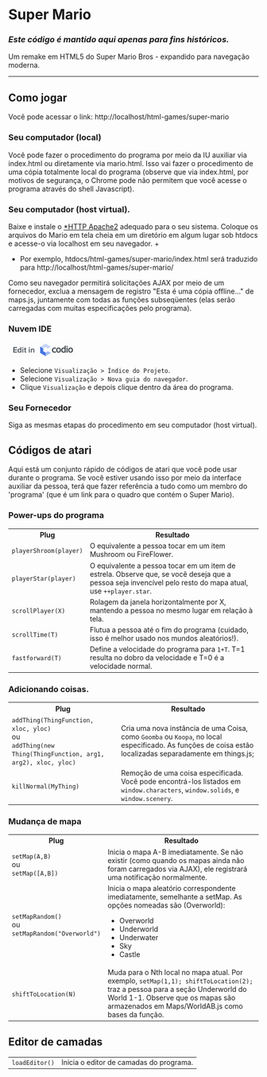 Super Mario
===========

### ***Este código é mantido aqui apenas para fins históricos.***

Um remake em HTML5 do Super Mario Bros - expandido para navegação moderna.

--------------------------------------------------------------------------

## Como jogar

Você pode acessar o link: http://localhost/html-games/super-mario

### Seu computador (local)

Você pode fazer o procedimento do programa por meio da IU auxiliar via
index.html ou diretamente via mario.html. Isso vai fazer o procedimento
de uma cópia totalmente local do programa (observe que via index.html,
por motivos de segurança, o Chrome pode não permitem que você acesse o
programa através do shell Javascript).

### Seu computador (host virtual).

Baixe e instale o <a href='http://localhost/http'>*HTTP Apache2</a> adequado para o seu sistema.
Coloque os arquivos do Mario em tela cheia em um diretório em algum lugar sob htdocs e acesse-o via localhost em seu navegador.
+
 * Por exemplo, htdocs/html-games/super-mario/index.html será traduzido para http://localhost/html-games/super-mario/

Como seu navegador permitirá solicitações AJAX por meio de um fornecedor,
exclua a mensagem de registro "Esta é uma cópia offline..." de maps.js,
juntamente com todas as funções subseqüentes (elas serão carregadas com
muitas especificações pelo programa).

### Nuvem IDE

[![IDE](./dist/png/demo-in-ide.png)](http://localhost/html-games/super-mario)

* Selecione `Visualização > Índice do Projeto`.
* Selecione `Visualização > Nova guia do navegador`.
* Clique `Visualização` e depois clique dentro da área do programa.

### Seu Fornecedor

Siga as mesmas etapas do procedimento em seu computador (host virtual).

## Códigos de atari

Aqui está um conjunto rápido de códigos de atari que você pode usar durante
o programa. Se você estiver usando isso por meio da interface auxiliar da pessoa,
terá que fazer referência a tudo como um membro do 'programa' (que é um link
para o quadro que contém o Super Mario).

### Power-ups do programa

<html>
    <table>
        <tr>
            <th>
                Plug
            </th>
            <th>
                Resultado
            </th>
        </tr>
        <tr>
            <td>
                <code>playerShroom(player)</code>
            </td>
            <td>
                O equivalente a pessoa tocar em um item Mushroom ou FireFlower.
            </td>
        </tr>
        <tr>
            <td>
                <code>playerStar(player)</code>
            </td>
            <td>
                O equivalente a pessoa tocar em um item de estrela. Observe que, se você deseja que a pessoa seja invencível pelo resto do mapa atual, use <code>++player.star</code>.
            </td>
        </tr>
        <tr>
            <td>
                <code>scrollPlayer(X)</code>
            </td>
            <td>
                Rolagem da janela horizontalmente por X, mantendo a pessoa no mesmo lugar em relação à tela.
            </td>
        </tr>
        <tr>
            <td>
                <code>scrollTime(T)</code>
            </td>
            <td>
                Flutua a pessoa até o fim do programa (cuidado, isso é melhor usado nos mundos aleatórios!).
            </td>
        </tr>
        <tr>
            <td>
                <code>fastforward(T)</code>
            </td>
            <td>
                Define a velocidade do programa para <code>1+T</code>. T=1 resulta no dobro da velocidade e T=0 é a velocidade normal.
            </td>
        </tr>
    </table>
</html>

### Adicionando coisas.

<html>
    <table>
        <tr>
            <th>
                Plug
            </th>
            <th>
                Resultado
            </th>
        </tr>
        <tr>
            <td>
                <code>addThing(ThingFunction, xloc, yloc)</code>
                <br>ou</br>
                <code>addThing(new Thing(ThingFunction, arg1, arg2), xloc, yloc)</code>
            </td>
            <td>Cria uma nova instância de uma Coisa, como <code>Goomba</code> ou <code>Koopa</code>, no local especificado. As funções de coisa estão localizadas separadamente em things.js;
            </td>
        </tr>
        <tr>
            <td>
                <code>killNormal(MyThing)</code>
            </td>
            <td>Remoção de uma coisa especificada. Você pode encontrá-los listados em <code>window.characters</code>, <code>window.solids</code>, e <code>window.scenery</code>.
            </td>
        </tr>
    </table>
</html>

### Mudança de mapa

<html>
    <table>
        <tr>
            <th>
                Plug
            </th>
            <th>
                Resultado
            </th>
        </tr>
        <tr>
            <td>
                <code>setMap(A,B)</code>
                <br>ou</br>
                <code>setMap([A,B])</code>
            </td>
            <td>
                Inicia o mapa A-B imediatamente. Se não existir (como quando os
                mapas ainda não foram carregados via AJAX), ele registrará uma
                notificação normalmente.
            </td>
        </tr>
        <tr>
            <td>
                <code>setMapRandom()</code>
                <br>ou</br>
                <code>setMapRandom("Overworld")</code>
            </td>
            <td>
                Inicia o mapa aleatório correspondente imediatamente, semelhante a setMap. As opções nomeadas são (Overworld):
                <ul>
                    <li>Overworld</li>
                    <li>Underworld</li>
                    <li>Underwater</li>
                    <li>Sky</li>
                    <li>Castle</li>
                </ul>
            </td>
        </tr>
        <tr>
            <td>
                <code>shiftToLocation(N)</td>
            </td>
            <td>
                Muda para o Nth local no mapa atual. Por exemplo, <code>setMap(1,1); shiftToLocation(2);</code> traz a pessoa para a seção Underworld do World 1-1. Observe que os mapas são armazenados em Maps/WorldAB.js como bases da função.
            </td>
        </tr>
    </table>
</html>

## Editor de camadas

<html>
    <table>
        <tr>
            <td>
                <code>loadEditor()</code>
            </td>
            <td>
                Inicia o editor de camadas do programa.
            </td>
        </tr>
    </table>
</html>
